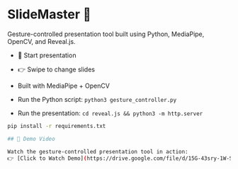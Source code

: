 # SlideMaster 🎯

Gesture-controlled presentation tool built using Python, MediaPipe, OpenCV, and Reveal.js.


- 👋 Start presentation
- 👉 Swipe to change slides
- Built with MediaPipe + OpenCV


- Run the Python script: `python3 gesture_controller.py`
- Run the presentation: `cd reveal.js && python3 -m http.server`


```bash
pip install -r requirements.txt

## 🎥 Demo Video

Watch the gesture-controlled presentation tool in action:  
👉 [Click to Watch Demo](https://drive.google.com/file/d/15G-43sry-1W-SiO9YR9YUzP6DgC68j1D/view?usp=sharing)
